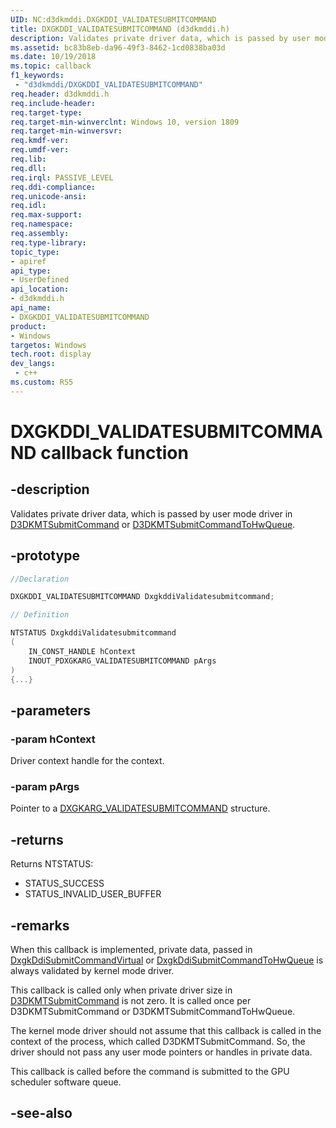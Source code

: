 ```yaml
---
UID: NC:d3dkmddi.DXGKDDI_VALIDATESUBMITCOMMAND
title: DXGKDDI_VALIDATESUBMITCOMMAND (d3dkmddi.h)
description: Validates private driver data, which is passed by user mode driver in D3DKMTSubmitCommand or D3DKMTSubmitCommandToHwQueue.
ms.assetid: bc83b8eb-da96-49f3-8462-1cd0838ba03d
ms.date: 10/19/2018
ms.topic: callback
f1_keywords:
 - "d3dkmddi/DXGKDDI_VALIDATESUBMITCOMMAND"
req.header: d3dkmddi.h
req.include-header:
req.target-type:
req.target-min-winverclnt: Windows 10, version 1809
req.target-min-winversvr:
req.kmdf-ver:
req.umdf-ver:
req.lib:
req.dll:
req.irql: PASSIVE_LEVEL
req.ddi-compliance:
req.unicode-ansi:
req.idl:
req.max-support:
req.namespace:
req.assembly:
req.type-library: 
topic_type: 
- apiref
api_type: 
- UserDefined
api_location: 
- d3dkmddi.h
api_name: 
- DXGKDDI_VALIDATESUBMITCOMMAND
product:
- Windows
targetos: Windows
tech.root: display
dev_langs:
 - c++
ms.custom: RS5
---
```


# DXGKDDI_VALIDATESUBMITCOMMAND callback function

## -description

Validates private driver data, which is passed by user mode driver in [D3DKMTSubmitCommand](nc-d3dkmddi-dxgkddi_submitcommand.md) or [D3DKMTSubmitCommandToHwQueue](../d3dkmthk/nf-d3dkmthk-d3dkmtsubmitcommandtohwqueue.md).

## -prototype

```cpp
//Declaration

DXGKDDI_VALIDATESUBMITCOMMAND DxgkddiValidatesubmitcommand; 

// Definition

NTSTATUS DxgkddiValidatesubmitcommand 
(
	IN_CONST_HANDLE hContext
	INOUT_PDXGKARG_VALIDATESUBMITCOMMAND pArgs
)
{...}

```

## -parameters

### -param hContext

Driver context handle for the context.

### -param pArgs

Pointer to a [DXGKARG_VALIDATESUBMITCOMMAND](ns-d3dkmddi-_dxgkarg_validatesubmitcommand.md) structure.

## -returns

Returns NTSTATUS:

* STATUS_SUCCESS
* STATUS_INVALID_USER_BUFFER

## -remarks

When this callback is implemented, private data, passed in [DxgkDdiSubmitCommandVirtual](nc-d3dkmddi-dxgkddi_submitcommandvirtual.md) or [DxgkDdiSubmitCommandToHwQueue](nc-d3dkmddi-dxgkddi_submitcommandtohwqueue.md) is always validated by kernel mode driver.

This callback is called only when private driver size in [D3DKMTSubmitCommand](nc-d3dkmddi-dxgkddi_submitcommand.md) is not zero. It is called once per D3DKMTSubmitCommand or D3DKMTSubmitCommandToHwQueue.

The kernel mode driver should not assume that this callback is called in the context of the process, which called D3DKMTSubmitCommand. So, the driver should not pass any user mode pointers or handles in private data.

This callback is called before the command is submitted to the GPU scheduler software queue.



## -see-also
